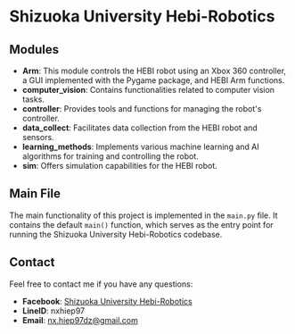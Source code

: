# Shizuoka University Hebi-Robotics

## Modules
- **Arm**: This module controls the HEBI robot using an Xbox 360 controller, a GUI implemented with the Pygame package, and HEBI Arm functions.
- **computer_vision**: Contains functionalities related to computer vision tasks.
- **controller**: Provides tools and functions for managing the robot's controller.
- **data_collect**: Facilitates data collection from the HEBI robot and sensors.
- **learning_methods**: Implements various machine learning and AI algorithms for training and controlling the robot.
- **sim**: Offers simulation capabilities for the HEBI robot.

## Main File
The main functionality of this project is implemented in the `main.py` file. It contains the default `main()` function, which serves as the entry point for running the Shizuoka University Hebi-Robotics codebase.

## Contact
Feel free to contact me if you have any questions:
- **Facebook**: [Shizuoka University Hebi-Robotics](https://www.facebook.com/nxhiep)
- **LineID**: nxhiep97
- **Email**: nx.hiep97dz@gmail.com
